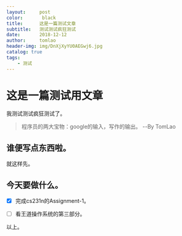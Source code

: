 ```yaml
---
layout:     post
color:       black
title:      这是一篇测试文章
subtitle:   测试测试疯狂测试
date:       2018-12-12
author:     tomlao
header-img: img/DnXjXyYU0AEGwj6.jpg
catalog: true
tags:
    - 测试
---
```


# 这是一篇测试用文章

我测试测试疯狂测试了。

> 程序员的两大宝物：google的输入，写作的输出。
> --By TomLao

## 谁便写点东西啦。

就这样先。

## 今天要做什么。

- [x] 完成cs231n的Assignment-1。

- [ ] 看王道操作系统的第三部分。

以上。
